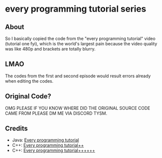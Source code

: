 # every programming tutorial series

## About

So I basically copied the code from the "every programming tutorial" video (tutorial one fyi), which is the world's largest pain because the video quality was like 480p and brackets are totally blurry.

## LMAO

The codes from the first and second episode would result errors already when editing the codes. 

## Original Code?

OMG PLEASE IF YOU KNOW WHERE DID THE ORIGINAL SOURCE CODE CAME FROM PLEASE DM ME VIA DISCORD TYSM.

## Credits

 - Java: [Every programming tutorial](https://www.youtube.com/watch?v=MAlSjtxy5ak)
 - C++: [Every programming tutorial++](https://www.youtube.com/watch?v=Rp9e1Y-vdBM)
 - C++: [Every programming tutorial++++++](https://www.youtube.com/watch?v=_WH6cbwZ5m8)
